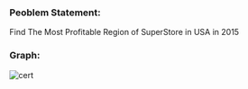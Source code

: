 ### Peoblem Statement:
Find The  Most Profitable Region of SuperStore in USA in 2015

### Graph:

![cert](![cert](Most-Profitable-Region.png))

